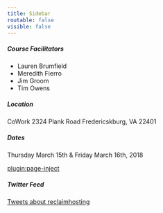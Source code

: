 ```yaml
---
title: Sidebar
routable: false
visible: false
---
```


##### Course Facilitators
* Lauren Brumfield
* Meredith Fierro
* Jim Groom
* Tim Owens

##### Location
CoWork
2324 Plank Road
Fredericskburg, VA 22401

##### Dates
Thursday March 15th & Friday March 16th, 2018

[plugin:page-inject](/webpage-card)

##### Twitter Feed
<a class="twitter-timeline"  href="https://twitter.com/search?q=reclaimhosting" data-widget-id="970725729460727808">Tweets about reclaimhosting</a><script>!function(d,s,id){var js,fjs=d.getElementsByTagName(s)[0],p=/^http:/.test(d.location)?'http':'https';if(!d.getElementById(id)){js=d.createElement(s);js.id=id;js.src=p+"://platform.twitter.com/widgets.js";fjs.parentNode.insertBefore(js,fjs);}}(document,"script","twitter-wjs");</script>